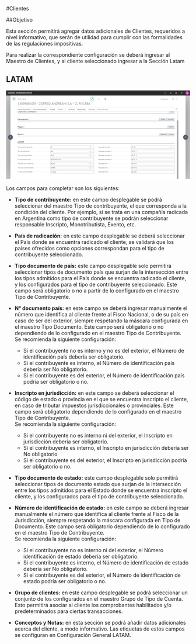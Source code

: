 #Clientes  
 
##Objetivo 
 
Esta sección permitirá agregar datos adicionales de Clientes, requeridos a nivel informativo, que serán de utilidad para cumplir con las formalidades de las regulaciones impositivas. 
 
Para realizar la correspondiente configuración se deberá ingresar al Maestro de Clientes, y al cliente seleccionado ingresar a la Sección Latam


## LATAM 
  
![Screenshot](img/Clientes/Cliente_Latam.png)
 
Los campos para completar son los siguientes:
* **Tipo de contribuyente:** en este campo desplegable se podrá seleccionar del maestro Tipo de contribuyente, el que corresponda a la condición del cliente. Por ejemplo, sí se trata en una compañía radicada en Argentina como tipo de contribuyente se podrán seleccionar responsable Inscripto, Monotributista, Exento, etc.   

* **País de radicación:** en este campo desplegable se deberá seleccionar el País donde se encuentra radicado el cliente, se validará que los países ofrecidos como opciones correspondan para el tipo de contribuyente seleccionado. 

* **Tipo documento de país:** este campo desplegable solo permitirá seleccionar tipos de documento país que surjan de la intersección entre los tipos admitidos para el País donde se encuentra radicado el cliente, y los configurados para el tipo de contribuyente seleccionado. Este campo será obligatorio o no a partir de lo configurado en el maestro Tipo de Contribuyente. 
* **N° documento país:** en este campo se deberá ingresar manualmente el número que identifica al cliente frente al Fisco Nacional, o de su país en caso de ser del exterior, siempre respetando la máscara configurada en el maestro Tipo Documento. Este campo será obligatorio o no dependiendo de lo configurado en el maestro Tipo de Contribuyente.  
Se recomienda la siguiente configuración:  
    * Si el contribuyente no es interno y no es del exterior, el Número de identificación país debería ser obligatorio. 
    * Si el contribuyente es interno, el Número de identificación país debería ser No obligatorio. 
    * Si el contribuyente es del exterior, el Número de identificación país podría ser obligatorio o no.  
  
* **Inscripto en jurisdicción:** en este campo se deberá seleccionar el código de estado o provincia en el que se encuentra inscripto el cliente, en caso de tributar impuestos jurisdiccionales o provinciales. Este campo será obligatorio dependiendo de lo configurado en el maestro Tipo de Contribuyente.  
Se recomienda la siguiente configuración:  
    * Si el contribuyente no es interno ni del exterior, el Inscripto en jurisdicción debería ser obligatorio.
	* Si el contribuyente es interno, el Inscripto en jurisdicción debería ser No obligatorio
	* Si el contribuyente es del exterior, el Inscripto en jurisdicción podría ser obligatorio o no.  

 
* **Tipo documento de estado:** este campo desplegable solo permitirá seleccionar tipos de documento estado que surjan de la intersección entre los tipos admitidos para el Estado donde se encuentra inscripto el cliente, y los configurados para el tipo de contribuyente seleccionado. 

* **Número de identificación de estado:** en este campo se deberá ingresar manualmente el número que identifica al cliente frente al Fisco de la Jurisdicción, siempre respetando la máscara configurada en Tipo de Documento. Este campo será obligatorio dependiendo de lo configurado en el maestro Tipo de Contribuyente.  
Se recomienda la siguiente configuración: 
    * Si el contribuyente no es interno ni del exterior, el Número identificación de estado debería ser obligatorio. 
    * Si el contribuyente es interno, el Número de identificación de estado debería ser No obligatorio. 
    * Si el contribuyente es del exterior, el Número de identificación de estado podría ser obligatorio o no.  
* **Grupo de clientes:** en este campo desplegable se podrá seleccionar un conjunto de los configurados en el maestro Grupo de Tipo de Cuenta. Esto permitirá asociar al cliente los comprobantes habilitados y/o predeterminados para ciertas transacciones. 
 
 
* **Conceptos y Notas:** en esta sección se podrá añadir datos adicionales acerca del cliente, a modo informativo. Las etiquetas de estos campos se configuran en Configuración General LATAM. 
